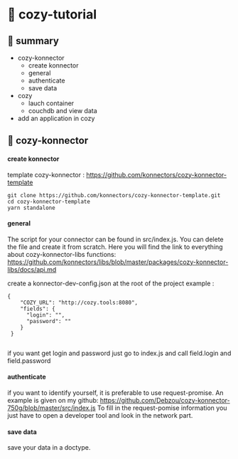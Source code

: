 # :whale: cozy-tutorial

## :pushpin: summary

- cozy-konnector
  - create konnector
  - general
  - authenticate
  - save data
- cozy
  - lauch container
  - couchdb and view data
- add an application in cozy
 
## :link: cozy-konnector
#### create konnector
template cozy-konnector :
https://github.com/konnectors/cozy-konnector-template 

```{bash}
git clone https://github.com/konnectors/cozy-konnector-template.git
cd cozy-konnector-template
yarn standalone
```
#### general

The script for your connector can be found in src/index.js. You can delete the file and create it from scratch. Here you will find the link to everything about cozy-konnector-libs functions: https://github.com/konnectors/libs/blob/master/packages/cozy-konnector-libs/docs/api.md

create a konnector-dev-config.json at the root of the project 
example :
```{json}
{
    "COZY_URL": "http://cozy.tools:8080",
    "fields": {
      "login": "",
      "password": ""
    }
 }
 
```
if you want get login and password just go to index.js and call field.login and field.password

#### authenticate

if you want to identify yourself, it is preferable to use request-promise. An example is given on my github: https://github.com/Debzou/cozy-konnector-750g/blob/master/src/index.js 
To fill in the request-pomise information you just have to open a developer tool and look in the network part. 

#### save data

save your data in a doctype. 


 
 
 
 
 


